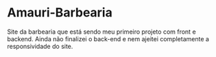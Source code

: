 # Amauri-Barbearia
Site da barbearia que está sendo meu primeiro projeto com front e backend. Ainda não finalizei o back-end e nem ajeitei completamente a responsividade do site.
